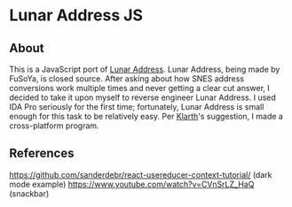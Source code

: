 # Lunar Address JS

## About
This is a JavaScript port of [Lunar Address](https://www.romhacking.net/utilities/26/). Lunar Address, being made by FuSoYa, is closed source. After asking about how SNES address conversions work multiple times and never getting a clear cut answer, I decided to take it upon myself to reverse engineer Lunar Address. I used IDA Pro seriously for the first time; fortunately, Lunar Address is small enough for this task to be relatively easy. Per [Klarth](https://github.com/stevemonaco)'s suggestion, I made a cross-platform program.

## References
https://github.com/sanderdebr/react-usereducer-context-tutorial/ (dark mode example)
https://www.youtube.com/watch?v=CVnSrLZ_HaQ (snackbar)
